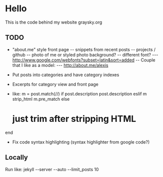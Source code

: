 # Hello

This is the code behind my website graysky.org

## TODO

- "about.me" style front page
-- snippets from recent posts
-- projects / github
-- photo of me or styled photo background?
-- different font?
--- http://www.google.com/webfonts?subset=latin&sort=added
-- Couple that I like as a model:
--- http://about.me/alexis

- Put posts into categories and have category indexes
- Excerpts for category view and front page
- like:
m = post.match(/<!--SNIPPET-->/)
if post.description
	post.description
eslif m
  strip_html m.pre_match
else
  # just trim after stripping HTML
end



- Fix code syntax highlighting (syntax highlighter from google code?)

## Locally

Run like: jekyll --server --auto --limit_posts 10
